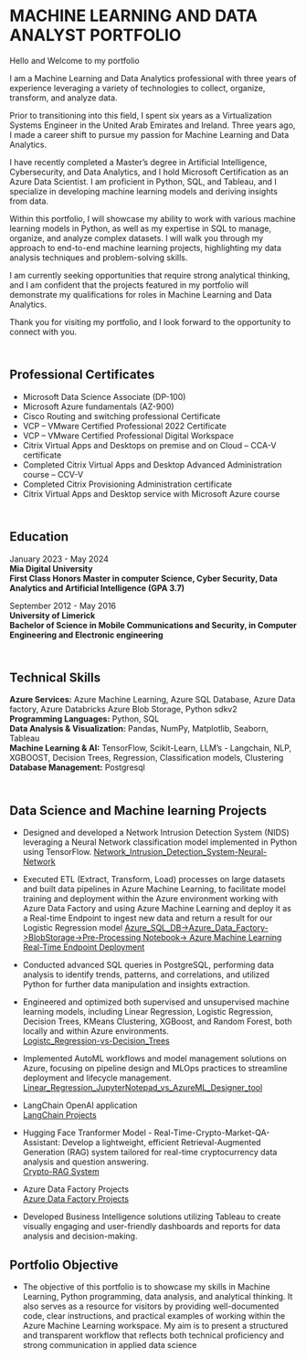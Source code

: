 # MACHINE LEARNING AND DATA ANALYST PORTFOLIO

Hello and Welcome to my portfolio

I am a Machine Learning and Data Analytics professional with three years of experience leveraging a variety of technologies to collect, organize, transform, and analyze data.

Prior to transitioning into this field, I spent six years as a Virtualization Systems Engineer in the United Arab Emirates and Ireland. Three years ago, I made a career shift to pursue my passion for Machine Learning and Data Analytics.

I have recently completed a Master’s degree in Artificial Intelligence, Cybersecurity, and Data Analytics, and I hold Microsoft Certification as an Azure Data Scientist. I am proficient in Python, SQL, and Tableau, and I specialize in developing machine learning models and deriving insights from data.

Within this portfolio, I will showcase my ability to work with various machine learning models in Python, as well as my expertise in SQL to manage, organize, and analyze complex datasets. I will walk you through my approach to end-to-end machine learning projects, highlighting my data analysis techniques and problem-solving skills.

I am currently seeking opportunities that require strong analytical thinking, and I am confident that the projects featured in my portfolio will demonstrate my qualifications for roles in Machine Learning and Data Analytics.

Thank you for visiting my portfolio, and I look forward to the opportunity to connect with you.

## <br>Professional Certificates

- Microsoft Data Science Associate (DP-100)
-	Microsoft Azure fundamentals (AZ-900)
-	Cisco Routing and switching professional Certificate
-	VCP – VMware Certified Professional 2022 Certificate
-	VCP – VMware Certified Professional Digital Workspace
-	Citrix Virtual Apps and Desktops on premise and on Cloud – CCA-V certificate
-	Completed Citrix Virtual Apps and Desktop Advanced Administration course – CCV-V
-	Completed Citrix Provisioning Administration certificate
-	Citrix Virtual Apps and Desktop service with Microsoft Azure course
  

## <br>Education

January 2023 - May 2024  
**Mia Digital University  
First Class Honors Master in computer Science, Cyber Security, Data Analytics and Artificial Intelligence (GPA 3.7)**



September 2012 - May 2016  
**University of Limerick  
Bachelor of Science in Mobile Communications and Security, in Computer Engineering and Electronic engineering**   


## <br>Technical Skills

**Azure Services:** Azure Machine Learning, Azure SQL Database, Azure Data factory, Azure Databricks Azure Blob Storage, Python sdkv2  
**Programming Languages:** Python, SQL  
**Data Analysis & Visualization:** Pandas, NumPy, Matplotlib, Seaborn, Tableau  
**Machine Learning & AI:** TensorFlow, Scikit-Learn, LLM’s - Langchain, NLP, XGBOOST, Decision Trees, Regression, Classification models, Clustering  
**Database Management:** Postgresql  


## <br>Data Science and Machine learning Projects

- Designed and developed a Network Intrusion Detection System (NIDS) leveraging a Neural Network classification model implemented in Python using TensorFlow.
  [Network_Intrusion_Detection_System-Neural-Network](https://github.com/MJRML/Network_Intrusion_Detection_System-Neural-Network)

- Executed ETL (Extract, Transform, Load) processes on large datasets and built data pipelines in Azure Machine Learning, to facilitate model training and deployment within the Azure environment working with  
  Azure Data Factory and using Azure Machine Learning and deploy it as a Real-time Endpoint to ingest new data and return a result for our Logistic Regression model
  [Azure_SQL_DB->Azure_Data_Factory->BlobStorage->Pre-Processing Notebook-> Azure Machine Learning Real-Time Endpoint Deployment](https://github.com/MJRML/Azure_SQL_DB--Azure_Data_Factory--BlobStorage--Azure_Machine_Learning-Real-time-Endpoint)

- Conducted advanced SQL queries in PostgreSQL, performing data analysis to identify trends, patterns, and correlations, and utilized Python for further data manipulation and insights extraction.

- Engineered and optimized both supervised and unsupervised machine learning models, including Linear Regression, Logistic Regression, Decision Trees, KMeans Clustering, XGBoost, and Random Forest, both locally and within Azure environments.  
[Logistc_Regression-vs-Decision_Trees](https://github.com/MJRML/Logistc_Regression-vs-Decision_Trees)


- Implemented AutoML workflows and model management solutions on Azure, focusing on pipeline design and MLOps practices to streamline deployment and lifecycle management.  
  [Linear_Regression_JupyterNotepad_vs_AzureML_Designer_tool](https://github.com/MJRML/Linear_Regression_JupyterNotepad_vs_AzureML_Designer_tool)

- LangChain OpenAI application   
[LangChain Projects](https://github.com/MJRML/LangChain_Projects)

- Hugging Face Tranformer Model - Real-Time-Crypto-Market-QA-Assistant: Develop a lightweight, efficient Retrieval-Augmented Generation (RAG) system tailored for real-time cryptocurrency data analysis and question answering.  
[Crypto-RAG System](https://github.com/MJRML/Real-Time-Crypto-Market-QA-Assistant)

- Azure Data Factory Projects  
[Azure Data Factory Projects](https://github.com/MJRML/Azure_Data_Factory_Projects)

- Developed Business Intelligence solutions utilizing Tableau to create visually engaging and user-friendly dashboards and reports for data analysis and decision-making.


## Portfolio Objective

- The objective of this portfolio is to showcase my skills in Machine Learning, Python programming, data analysis, and analytical thinking. It also serves as a resource for visitors by providing well-documented code, clear instructions, and practical examples of working within the Azure Machine Learning workspace. My aim is to present a structured and transparent workflow that reflects both technical proficiency and strong communication in applied data science




